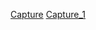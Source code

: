 [Capture](https://user-images.githubusercontent.com/68702044/159507565-7e20a248-23a1-499a-b7e5-98b94aece9d5.PNG)
[Capture_1](https://user-images.githubusercontent.com/68702044/159507576-10650005-c53f-46f8-a0b0-45e2ae54e61e.PNG)
